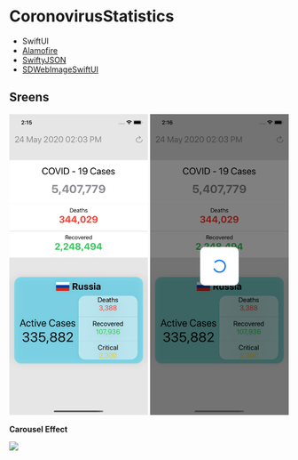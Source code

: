 # CoronovirusStatistics

- SwiftUI
- [Alamofire](https://github.com/Alamofire/Alamofire)
- [SwiftyJSON](https://github.com/SwiftyJSON/SwiftyJSON)
- [SDWebImageSwiftUI](https://github.com/SDWebImage/SDWebImageSwiftUI)

## Sreens

<img src="Images/main.png" Width="250" /> <img src="Images/load.png" Width="250" />

**Carousel Effect**

<img src="Images/carousel.gif" Width="350" />
